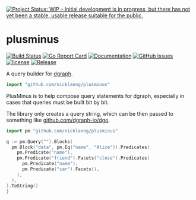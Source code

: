 [![Project Status: WIP – Initial development is in progress, but there has not yet been a stable, usable release suitable for the public.](https://www.repostatus.org/badges/latest/wip.svg)](https://www.repostatus.org/#wip)

# plusminus

[![Build Status](https://github.com/nicklanng/plusminus/workflows/CI/badge.svg)](https://github.com/nicklanng/plusminus/actions?query=workflow%3ACI)
[![Go Report Card](https://goreportcard.com/badge/github.com/nicklanng/plusminus)](https://goreportcard.com/report/github.com/nicklanng/plusminus)
[![Documentation](https://godoc.org/github.com/nicklanng/plusminus?status.svg)](http://godoc.org/github.com/nicklanng/plusminus)
[![GitHub issues](https://img.shields.io/github/issues/nicklanng/plusminus.svg)](https://github.com/nicklanng/plusminus/issues)
[![license](https://img.shields.io/github/license/nicklanng/plusminus.svg?maxAge=2592000)](https://github.com/nicklanng/plusminus/LICENSE)
[![Release](https://img.shields.io/github/release/nicklanng/plusminus.svg?label=Release)](https://github.com/nicklanng/plusminus/releases)

A query builder for [dgraph](https://dgraph.io/).

```go
import "github.com/nicklanng/plusminus"
```

PlusMinus is to help compose query statements for dgraph, especially in cases that queries must be built bit by bit.

The library only creates a query string, which can be then passed to something like [github.com/dgraph-io/dgo](https://github.com/dgraph-io/dgo).

```go
import pm "github.com/nicklanng/plusminus"

q := pm.Query("").Blocks(
  pm.Block("data", pm.Eq("name", "Alice")).Predicates(
    pm.Predicate("name"),
    pm.Predicate("friend").Facets("close").Predicates(
      pm.Predicate("name"),
      pm.Predicate("car").Facets(),
    ),
  ),
).ToString()
}
```
